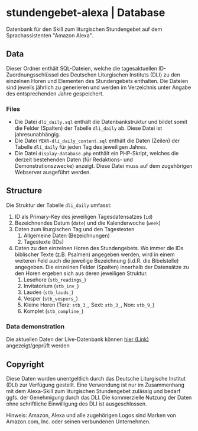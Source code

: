 # stundengebet-alexa | Database
Datenbank für den Skill zum liturgischen Stundengebet auf dem Sprachassistenten "Amazon Alexa".

## Data
Dieser Ordner enthält SQL-Dateien, welche die tagesaktuellen ID-Zuordnungsschlüssel des Deutschen Liturgischen Instituts (DLI) zu den einzelnen Horen und Elementen des Stundengebets enthalten.
Die Dateien sind jeweils jährlich zu generieren und werden im Verzeichnis unter Angabe des entsprechenden Jahre gespeichert.

### Files
* Die Datei `dli_daily.sql` enthält die Datenbankstruktur und bildet somit die Felder (Spalten) der Tabelle `dli_daily` ab. Diese Datei ist jahresunabhängig.
* Die Datei `YEAR-dli_daily_content.sql` enthält die Daten (Zeilen) der Tabelle `dli_daily` für jeden Tag des jeweiligen Jahres.
* Die Datei `display-database.php` enthält ein PHP-Skript, welches die derzeit bestehenden Daten (für Redaktions- und Demonstrationszwecke) anzeigt. Diese Datei muss auf dem zugehörigen Webserver ausgeführt werden.

## Structure
Die Struktur der Tabelle `dli_daily` umfasst:
1. ID als Primary-Key des jeweiligen Tagesdatensatzes (`id`)
2. Bezeichnendes Datum (`date`) und die Kalenderwoche (`week`)
3. Daten zum liturgischen Tag und den Tagestexten
	1. Allgemeine Daten (Bezeichnungen)
	2. Tagestexte (IDs)
4. Daten zu den einzelnen Horen des Stundengebets. Wo immer die IDs biblischer Texte (z.B. Psalmen) angegeben werden, wird in einem weiteren Feld auch die jeweilige Bezeichnung (i.d.R. die Bibelstelle) angegeben. Die einzelnen Felder (Spalten) innerhalb der Datensätze zu den Horen ergeben sich aus deren jeweiligen Struktur.
	1. Lesehore (`stb_readings_`)
	2. Invitatorium (`stb_inv_`)
	3. Laudes (`stb_lauds_`)
	4. Vesper (`stb_vespers_`)
	5. Kleine Horen (Terz: `stb_3_`, Sext: `stb_3_`, Non: `stb_9_`)
	6. Komplet (`stb_compline_`)

### Data demonstration
Die aktuellen Daten der Live-Datenbank können [hier (Link)](https://stundenbuch.bamesbst.de/laudes/display-database.php) angezeigt/geprüft werden
	
## Copyright
Diese Daten wurden unentgeltlich durch das Deutsche Liturgische Institut (DLI) zur Verfügung gestellt.
Eine Verwendung ist nur im Zusammenhang mit dem Alexa-Skill zum liturgischen Stundengebet zulässig und bedarf ggfs. der Genehmigung durch das DLI.
Die kommerzielle Nutzung der Daten ohne schriftliche Einwilligung des DLI ist ausgeschlossen.

Hinweis: Amazon, Alexa und alle zugehörigen Logos sind Marken von Amazon.com, Inc. oder seinen verbundenen Unternehmen.
